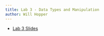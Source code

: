 ```yaml
---
title: Lab 3 - Data Types and Manipulation
author: Will Hopper
---
```


* [Lab 3 Slides]({{site.baseurl}}/labs/Data_Types_and_Manipulation/slides.html) 
